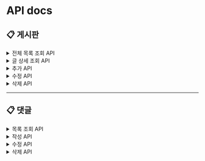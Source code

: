 # API docs

## 📋 게시판

<details>
  <summary>전체 목록 조회 API</summary>

### Request

- Method: `GET`
- URL: `/posts`

### Response

- HTTP Status Code: `200`
- Payload:
    ```jsx
    { name: string, title: string, content: string, date: date, post_id: number }[]
    ```
</details>


<details>
  <summary>글 상세 조회 API</summary>

### Request

- Method: `GET`
- URL: `/posts/:postId`
    
### Response

- HTTP Status Code: `200`
- Payload:
    
    ```jsx
    { name: string, title: string, content: string, date: date, post_id: number }
    ```
    </details>


<details>
  <summary>추가 API</summary>

### Request

- Method: `POST`
- URL: `/posts`
- Body:
    ```jsx
    { name: string, title: string, content: string }
    ```

### Response

- HTTP Status Code: `201`
- Payload:
    
    ```jsx
    { success: string }
    ```

</details>


<details>
  <summary>수정 API</summary>

### Request

- Method: `PUT`
- URL: `/posts/:postId`
- Body:
    
    ```jsx
    { name: string, title: string, content: string }
    ```

### Response

- HTTP Status Code: `200`
- Payload:
    
    ```jsx
    { success: string }
    ```
</details>

<details>
  <summary>삭제 API</summary>

### Request

- Method: `PUT`
- URL: `/posts/:postId`

### Response

- HTTP Status Code: `200`
- Payload:
    
    ```jsx
    { success: string }
    ```
</details>

___

    
## 📋 댓글

<details>
  <summary>목록 조회 API</summary>

### Request

- Method: `GET`
- URL: `/posts/:postId/comments`

### Response

- HTTP Status Code: `200`
- Payload:
    ```jsx
    { name: string, comment: string, date: date, post_id: number, comment_id: number }[]
    ```
</details>


<details>
  <summary>작성 API</summary>

### Request

- Method: `POST`
- URL: `/posts/:postId/comments`
- Body:
    ```jsx
    { name: string, comment: string }
    ```

### Response

- HTTP Status Code: `201`
- Payload:
    
    ```jsx
    { success: string }
    ```

</details>


<details>
  <summary>수정 API</summary>

### Request

- Method: `PUT`
- URL: `/posts/:postId/comments/:commentId`
- Body:
    
    ```jsx
    { name: string, comment: string }
    ```

### Response

- HTTP Status Code: `200`
- Payload:
    
    ```jsx
    { success: string }
    ```
</details>

<details>
  <summary>삭제 API</summary>

### Request

- Method: `PUT`
- URL: `/posts/:postId/comments/:commentId`

### Response

- HTTP Status Code: `200`
- Payload:
    
    ```jsx
    { success: string }
    ```
</details>
